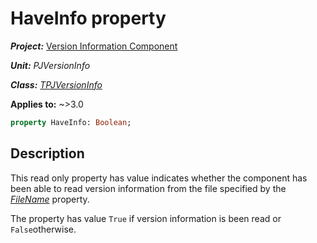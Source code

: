 # HaveInfo property

***Project:*** [Version Information Component](../API.md)

***Unit:*** _PJVersionInfo_

***Class:*** [_TPJVersionInfo_](./TPJVersionInfo.md)

**Applies to:** ~>3.0

```pascal
property HaveInfo: Boolean;
```

## Description

This read only property has value indicates whether the component has been able to read version information from the file specified by the [_FileName_](./TPJVersionInfo-FileName.md) property.

The property has value `True` if version information is been read or `False`otherwise.
